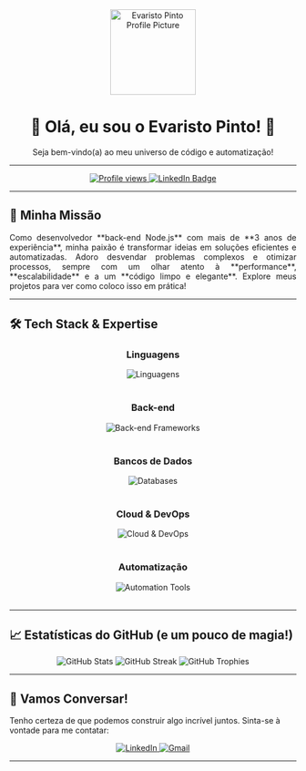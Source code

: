 <div align="center">
  <img src="https://avatars.githubusercontent.com/u/Evaristopinto16?v=4" width="150px" alt="Evaristo Pinto Profile Picture"/>
  <h1>👋 Olá, eu sou o Evaristo Pinto! 👋</h1>
  <p>Seja bem-vindo(a) ao meu universo de código e automatização!</p>
</div>

---

<div align="center">
  <a href="https://github.com/Evaristopinto16">
    <img src="https://komarev.com/ghpvc/?username=Evaristopinto16&color=blueviolet" alt="Profile views" />
  </a>
  <a href="https://www.linkedin.com/in/evaristo-calucango/">
    <img src="https://img.shields.io/badge/LinkedIn-0A66C2?style=for-the-badge&logo=linkedin&logoColor=white" alt="LinkedIn Badge"/>
  </a>
</div>

---

## 🚀 Minha Missão

<p align="justify">
  Como desenvolvedor **back-end Node.js** com mais de **3 anos de experiência**, minha paixão é transformar ideias em soluções eficientes e automatizadas. Adoro desvendar problemas complexos e otimizar processos, sempre com um olhar atento à **performance**, **escalabilidade** e a um **código limpo e elegante**. Explore meus projetos para ver como coloco isso em prática!
</p>

---

## 🛠️ Tech Stack & Expertise

<div align="center">
  <h3>Linguagens</h3>
  <img src="https://skillicons.dev/icons?i=js,ts,py" alt="Linguagens" /><br><br>

  <h3>Back-end</h3>
  <img src="https://skillicons.dev/icons?i=nodejs,express,nestjs" alt="Back-end Frameworks" /><br><br>

  <h3>Bancos de Dados</h3>
  <img src="https://skillicons.dev/icons?i=postgresql,mysql,mongodb,redis" alt="Databases" /><br><br>

  <h3>Cloud & DevOps</h3>
  <img src="https://skillicons.dev/icons?i=docker,aws,digitalocean,gcp" alt="Cloud & DevOps" /><br><br>

  <h3>Automatização</h3>
  <img src="https://skillicons.dev/icons?i=puppeteer,selenium" alt="Automation Tools" /><br><br>
</div>

---

## 📈 Estatísticas do GitHub (e um pouco de magia!)

<div align="center">
  <img src="https://github-readme-stats.vercel.app/api?username=github-profile-trophy.vercel.ap&show_icons=true&theme=nord&include_all_commits=true&count_private=true&line_height=25" alt="GitHub Stats"/>
  <img src="https://github-readme-streak-stats.herokuapp.com/?user=github-profile-trophy.vercel.ap&theme=nord&hide_border=true" alt="GitHub Streak"/>
  <img src="https://github-profile-trophy.vercel.app/?username=github-profile-trophy.vercel.ap&theme=dark_doctor&no-bg=true" alt="GitHub Trophies"/>
</div>

---

## 💬 Vamos Conversar!

Tenho certeza de que podemos construir algo incrível juntos. Sinta-se à vontade para me contatar:

<div align="center">
  <a href="https://www.linkedin.com/in/SEU_LINKEDIN/">
    <img src="https://img.shields.io/badge/LinkedIn-%230077B5.svg?&style=for-the-badge&logo=linkedin&logoColor=white" alt="LinkedIn"/>
  </a>
  <a href="mailto:evaristopinto63@gmail.com">
    <img src="https://img.shields.io/badge/Gmail-%23D14836.svg?&style=for-the-badge&logo=gmail&logoColor=white" alt="Gmail"/>
  </a>
  
</div>

---
